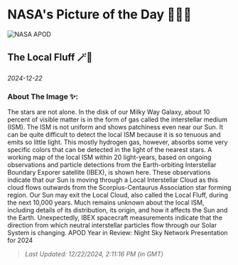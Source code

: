 
# NASA's Picture of the Day 🧑‍🚀💫

  ![NASA APOD](https://apod.nasa.gov/apod/image/2412/LocalCloud_ibex_5580.jpg)
  
  ## The Local Fluff 🪄🌌
  
  _2024-12-22_
  
  ### About The Image ✨: 
  
  The stars are not alone.  In the disk of our Milky Way Galaxy, about 10 percent of visible matter is in the form of gas called the interstellar medium (ISM).  The ISM is not uniform and shows patchiness even near our Sun.  It can be quite difficult to detect the local ISM because it is so tenuous and emits so little light.  This mostly hydrogen gas, however, absorbs some very specific colors that can be detected in the light of the nearest stars.  A working map of the local ISM within 20 light-years, based on ongoing observations and particle detections from the Earth-orbiting Interstellar Boundary Exporer satellite  (IBEX), is shown here.  These observations indicate that our Sun is moving through a Local Interstellar Cloud as this cloud flows outwards from the Scorpius-Centaurus Association star forming region.  Our Sun may exit the Local Cloud, also called the Local Fluff, during the next 10,000 years.  Much remains unknown about the local ISM, including details of its distribution, its origin, and how it affects the Sun and the Earth. Unexpectedly, IBEX spacecraft measurements indicate that the direction from which neutral interstellar particles flow through our Solar System is changing.   APOD Year in Review: Night Sky Network Presentation for 2024
  
  
  
  > _Last Updated: 12/22/2024, 2:11:16 PM (in GMT)_
  
